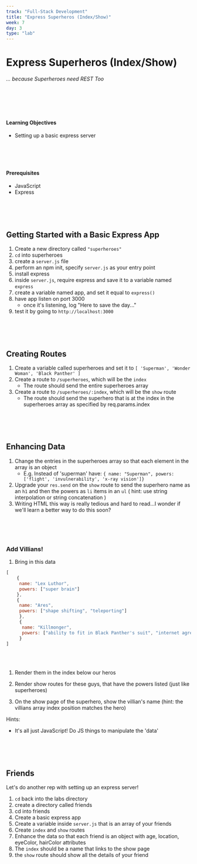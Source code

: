 ```yaml
---
track: "Full-Stack Development"
title: "Express Superheros (Index/Show)"
week: 7
day: 3
type: "lab"
---
```



# Express Superheros (Index/Show)

*... because Superheroes need REST Too*

<br>
<br>
<br>
<br>

#### Learning Objectives

- Setting up a basic express server

<br>
<br>
<br>


#### Prerequisites

- JavaScript
- Express

<br>
<br>
<br>


## Getting Started with a Basic Express App

1. Create a new directory called `"superheroes"`
1. `cd` into superheroes
1. create a `server.js` file
1. perform an npm init, specify `server.js` as your entry point
1. install express
1. inside `server.js`, require express and save it to a variable named `express`
1. create a variable named app, and set it equal to `express()`
1. have app listen on port 3000
    - once it's listening, log "Here to save the day..."
1. test it by going to `http://localhost:3000`

<br>
<br>
<br>



## Creating Routes

1. Create a variable called superheroes and set it to `[ 'Superman', 'Wonder Woman', 'Black Panther' ]`
1. Create a route to `/superheroes`, which will be the `index`
    - The route should send the entire superheroes array
1. Create a route to `/superheroes/:index`, which will be the `show` route
    - The route should send the superhero that is at the index in the superheroes array as specified by req.params.index


<br>
<br>
<br>


## Enhancing Data

1. Change the entries in the superheroes array so that each element in the array is an object
    - E.g. Instead of 'superman' have: `{ name: "Superman", powers: ['flight', 'invulnerability', 'x-ray vision']}`
1. Upgrade your `res.send` on the `show` route to send the superhero name as an `h1` and then the powers as `li` items in an `ul` ( hint: use string interpolation or string concatenation )
1. Writing HTML this way is really tedious and hard to read...I wonder if we'll learn a better way to do this soon?


<br>
<br>
<br>


### Add Villians!

1. Bring in this data
```js
[
    {
     name: "Lex Luthor", 
     powers: ["super brain"]
    },
    {
     name: "Ares", 
     powers: ["shape shifting", "teleporting"]
     },
     {
      name: "Killmonger", 
      powers: ["ability to fit in Black Panther's suit", "internet agreement that he looks badass"]
     }
]
```
<br>
<br>


1. Render them in the index below our heros
1. Render show routes for these guys, that have the powers listed (just like superheroes) 

1. On the show page of the superhero, show the villian's name (hint: the villians array index position matches the hero)

Hints: 
- It's all just JavaScript! Do JS things to manipulate the 'data'

<br>
<br>
<br>



## Friends 

Let's do another rep with setting up an express server!

1. `cd` back into the labs directory
1. create a directory called friends
1. cd into friends
1. Create a basic express app
1. Create a variable inside `server.js` that is an array of your friends
1. Create `index` and `show` routes
1. Enhance the data so that each friend is an object with age, location, eyeColor, hairColor attributes
1. The `index` should be a name that links to the show page
1. the `show` route should show all the details of your friend

<br>
<br>
<br>